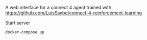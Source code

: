 A web interface for a connect 4 agent trained with https://github.com/LuisSaybe/connect-4-reinforcement-learning

Start server

```sh
docker-compose up
```
